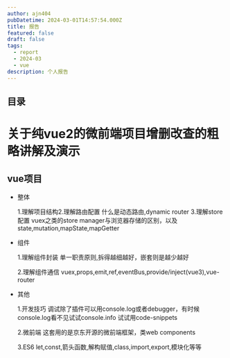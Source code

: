 ```yaml
---
author: ajn404
pubDatetime: 2024-03-01T14:57:54.000Z
title: 报告
featured: false
draft: false
tags:
  - report
  - 2024-03
  - vue
description: 个人报告
---
```


## 目录

# 关于纯vue2的微前端项目增删改查的粗略讲解及演示

## vue项目

- 整体

  1.理解项目结构2.理解路由配置
  什么是动态路由,dynamic router 3.理解store配置
  vuex之类的store manager与浏览器存储的区别，以及state,mutation,mapState,mapGetter

- 组件

  1.理解组件封装
  单一职责原则,拆得越细越好，嵌套则是越少越好

  2.理解组件通信
  vuex,props,emit,ref,eventBus,provide/inject(vue3),vue-router

- 其他

  1.开发技巧
  调试除了插件可以用console.log或者debugger，有时候console.log看不见试试console.info
  试试用code-snippets

  2.微前端
  这套用的是京东开源的微前端框架，类web components

  3.ES6
  let,const,箭头函数,解构赋值,class,import,export,模块化等等

